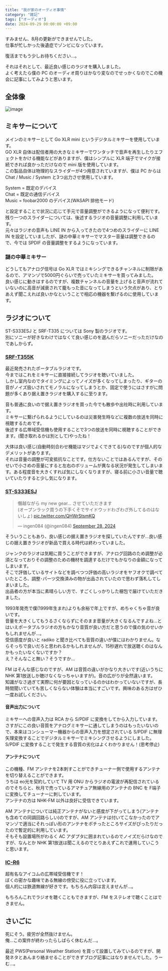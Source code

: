 ```yaml
---
title: "我が家のオーディオ事情"
category: "雑記"
tags: ["オーディオ"]
date: 2024-09-29 00:00:00 +09:00
---
```


すみません、8月の更新ができませんでした。  
仕事が忙しかった後遺症でゾンビになっています。

復活までもう少しお待ちください…。

それはそれとして、最近良い感じのラジオを購入しました。  
よく考えたら僕の PC のオーディオ周りはかなり変なのでせっかくなのでこの機会に記事にしてみようと思います。

## 全体像

![image](https://github.com/user-attachments/assets/634cd012-b684-4e74-8854-11d0a7454d5e)

## ミキサーについて

メインのミキサーとして Go XLR mini というデジタルミキサーを使用しています。  
GO XLR 自体は配信者用の大きなミキサーでワンタッチで音声を再生したりエフェクトをかける機能などがありますが、僕はシンプルに XLR 端子でマイクが接続できれば良かっただけなので mini 版を使用しています。  
この製品自体は物理的なスライダーが4つ用意されていますが、僕は PC からは Chat / Music / System と3つ出力させ使用しています。

System = 既定のデバイス  
Chat = 既定の通信デバイス  
Music = foobar2000 のデバイス(WASAPI 排他モード)

と設定することで状況に応じて手元で音量調整ができるようになって便利です。  
残り一つのスライダーについては、後述するラジオの音量調整に利用しています。  
元々はラジオの音声も LINE IN から入ってきたので4つめのスライダーに LINE IN を設定していましたが、謎の中華ミキサーでマスター音量は調整できるので、今では SPDIF の音量調整をするようになっています。

### 謎の中華ミキサー

どうしてもアナログ信号は Go XLR ではミキシングできるチャンネルに制限があるので、アマンゾで5000円ぐらいで売っていたミキサーを買ってみました。  
良い感じに動きはするのですが、複数チャンネルの音量を上げると音声が流れていないのに高音が減衰されて籠もった音になってしまうという欠点があり、とりあえず聞こえれば良いかなということで相応の機器を繋げるのに使用しています。

## ラジオについて

ST-S333ESJ と SRF-T335 については Sony 製のラジオです。  
別にソニーが好きなわけではなくて良い感じのを選んだらソニーだっただけなのであしからず。

### [SRF-T355K](https://www.sony.jp/radio/products/SRF-T355K/)

最近発売されたポータブルラジオです。  
今まではこれをミキサーに直接接続してラジオを聴いていました。  
しかし室内なのでタイミングによってノイズが多くなってしまったり、ギターの音がノイズ扱いされてモノラルになってしまうとか、固定で使うにはさすがに問題が多くあり据え置きラジオを購入するに至ります。

音も普通に良いので据え置きラジオを買った今でも散歩や出社時に利用しています。  
ミキサーに繋げられるようにしているのは災害発生時などに複数の放送を同時に視聴するためです。  
後述する広帯域受信機も使用することで3つの放送を同時に視聴することができます。(聞き取れるかは別として)やったね！

大体は良い感じ(自動時刻合わせ機能はマジでよくできてる)なのですが個人的なデメリットがあります。  
それは音量の調整が可変抵抗なことです。仕方ないことではあるんですが、そのせいで小さめの音量にすると左右のボリュームが異なる状況が発生してしまいます。ある程度音を大きくすれば気にしなくなりますが、寝る前に小さい音量で聴いていたりすると少し気になります。

### [ST-S333ESJ](https://audio-heritage.jp/SONY-ESPRIT/tuner/st-s333esj.html)

<blockquote class="twitter-tweet"><p lang="ja" dir="ltr">僭越ながら my new gear... させていただきます<br>(オープンラック買うの下手くそでサイドウッドわざわざ外してるのはないしょ) <a href="https://t.co/QHWrStsmKQ">pic.twitter.com/QHWrStsmKQ</a></p>&mdash; ingen084 (@ingen084) <a href="https://twitter.com/ingen084/status/1840083673334591637?ref_src=twsrc%5Etfw">September 28, 2024</a></blockquote> <script async src="https://platform.twitter.com/widgets.js" charset="utf-8"></script> 

そういうこともあり、良い感じの据え置きラジオを探していたんですが…良い感じの据え置きラジオが新品で買える時代は終わっていました。

ジャンクのラジオは気軽に買うことができますが、アナログ回路のため調整が必須となっておりその調整のための機材を調達するだけでもかなりの金額になってしまいます。  
そこで評価しているサイトなどを調べつつ評価の高いラジオをヤフオクで調べていたところ、調整･パーツ交換済みの物が出品されていたので思わず落札してしまいました。  
出品者の方が本当に素晴らしい方で、すごくしっかりした梱包で届けていただきました。

1993年発売で僕(1999年生まれ)よりも余裕で年上ですが、めちゃくちゃ音が良いです。  
音量を大きくしてもうるさくならずにそのまま音量が大きくなるんですよね…とはいえポータブルラジオの方もかなり音質が良い方だと思うので僕の気のせいかもしれませんが…。  
受信感度が良いと radiko と聞き比べても音質の違いが僕にはわかりません。ならそっちで良いだろと思われるかもしれませんが、15秒遅れで放送聴くのはなんかもったいなくないですか？  
え？そんなこと無い？そうですか…

FM はそんな感じなのですが、AM は音質の違いがかなり大きいです(近いうちに NHK 第1放送しか聴けなくなっちゃいますが)。音の広がりが全然違います。  
知識がなさ過ぎて実際に何が要因となっているのかはわかっていないですが、長時間聞いていても苦しくならない体験は本当にすごいです。興味のある方はぜひ一度お試しください。

#### 音声出力について

ミキサーへの音声入力は RCA から S/PDIF に変換をしてから入力しています。  
さすがにこの良い音質をアナログミキサーに通してしまうのはもったいないので、本来はコンシューマー機器からの音声入力を想定されている S/PDIF に無理矢理変換することでデジタルミキサーでミキシングさせるようにしました。  
S/PDIF に変換することで発生する音質の劣化はよくわかりません！(思考停止)

#### アンテナについて

この機種、FM アンテナを2本刺すことができチューナー側で使用するアンテナを切り替えることができます。  
うちは eo光を契約していて TV 用 ONU からラジオの電波が再配信されているのでそちらと、秋月で売っているアマチュア無線用のアンテナの BNC を F端子に変換してチューナーに刺しています。  
アンテナの方は NHK-FM 以外は良好に受信できています。

AM アンテナについては純正アンテナがないと感度が下がってしまう(アンテナも含めての同調回路らしい)のですが、AM アンテナは付いてこなかったのでアマンゾで適当にそれっぽい形のアンテナをポチったところサイズがぴったりだったので暫定的に利用しています。  
そもそも設置場所がわるく AC アダプタに囲まれているのでノイズだらけなのですが、なんとか NHK 第1放送は聞こえるのでとりあえずこれで運用していこうと思います。

### [IC-R6](https://www.icom.co.jp/lineup/products/IC-R6/)

超有名なアイコムの広帯域受信機です！  
ぼくの密かな趣味である無線の傍受に役に立っています。  
個人的には鉄道無線が好きです。もちろん内容は言えませんが…。

もちろんこれでラジオを聴くこともできますが、FM をステレオで聴くことはできません。

## さいごに

死にそう。疲労が全然抜けません。  
俺…この案件が終わったらしばらく休むんだ…。

最近 PWS(Personal Weather Station) を買って設置してみているのですが、開発ネタとあんまり絡ませることができずブログ記事にはなりませんでした。うーむ…。
